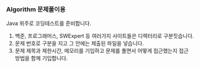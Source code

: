 ### Algorithm 문제풀이용

Java 위주로 코딩테스트를 준비합니다.

1) 백준, 프로그래머스, SWExpert 등 여러가지 사이트들은 디렉터리로 구분짓습니다.
2) 문제 번호로 구분을 지고 그 안에는 제출된 파일을 넣습니다.
3) 문제 제목과 제한시간, 메모리를 기입하고 문제를 풀면서 어떻게 접근했는지 접근 방법을 함께 기입합니다.
